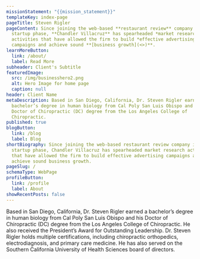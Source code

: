 ```yaml
---
missionStatement: "{{mission_statement}}"
templateKey: index-page
pageTitle: Steven Rigler
pageContent: Since joining the web-based **restaurant review** company in its
  startup phase, **Chandler Villacruz** has spearheaded *market research*
  activities that have allowed the firm to build *effective advertising*
  campaigns and achieve sound **[business growth](<>)**.
learnMoreButton:
  link: /about/
  label: Read More
subheader: Client's Subtitle
featuredImage:
  src: /img/businesshero2.png
  alt: Hero Image for home page
  caption: null
header: Client Name
metaDescription: Based in San Diego, California, Dr. Steven Rigler earned a
  bachelor’s degree in human biology from Cal Poly San Luis Obispo and his
  Doctor of Chiropractic (DC) degree from the Los Angeles College of
  Chiropractic.
published: true
blogButton:
  link: /blog
  label: Blog
shortBiography: Since joining the web-based restaurant review company in its
  startup phase, Chandler Villacruz has spearheaded market research activities
  that have allowed the firm to build effective advertising campaigns and
  achieve sound business growth.
pageSlug: /
schemaType: WebPage
profileButton:
  link: /profile
  label: About
showRecentPosts: false
---
```

Based in San Diego, California, Dr. Steven Rigler earned a bachelor’s degree in human biology from Cal Poly San Luis Obispo and his Doctor of Chiropractic (DC) degree from the Los Angeles College of Chiropractic. He also received the President’s Award for Outstanding Leadership. Dr. Steven Rigler holds multiple certifications, including chiropractic orthopedics, electrodiagnosis, and primary care medicine. He has also served on the Southern California University of Health Sciences board of directors.